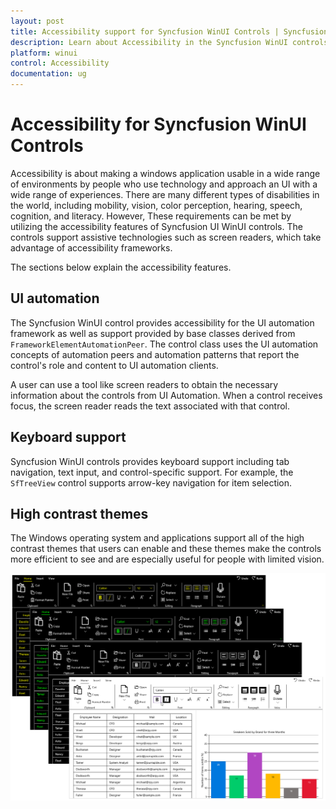 ```yaml
---
layout: post
title: Accessibility support for Syncfusion WinUI Controls | Syncfusion
description: Learn about Accessibility in the Syncfusion WinUI controls, including UI automation, Keyborad and HighContrast theme support.
platform: winui
control: Accessibility
documentation: ug
---
```


# Accessibility for Syncfusion WinUI Controls

Accessibility is about making a windows application usable in a wide range of environments by people who use technology and approach an UI with a wide range of experiences. There are many different types of disabilities in the world, including mobility, vision, color perception, hearing, speech, cognition, and literacy. However, These requirements can be met by utilizing the accessibility features of Syncfusion UI WinUI controls. The controls support assistive technologies such as screen readers, which take advantage of accessibility frameworks.

The sections below explain the accessibility features.

## UI automation

The Syncfusion WinUI control provides accessibility for the UI automation framework as well as support provided by base classes derived from `FrameworkElementAutomationPeer`. The control class uses the UI automation concepts of automation peers and automation patterns that report the control's role and content to UI automation clients.

A user can use a tool like screen readers to obtain the necessary information about the controls from UI Automation. When a control receives focus, the screen reader reads the text associated with that control. 

## Keyboard support

Syncfusion WinUI controls provides keyboard support including tab navigation, text input, and control-specific support. For example, the `SfTreeView` control supports arrow-key navigation for item selection.

## High contrast themes

The Windows operating system and applications support all of the high contrast themes that users can enable and these themes make the controls more efficient to see and are especially useful for people with limited vision.

![HighContrast theme support in Syncfusion WinUI controls](Common-images/winui-highcontrast-controls.png)






